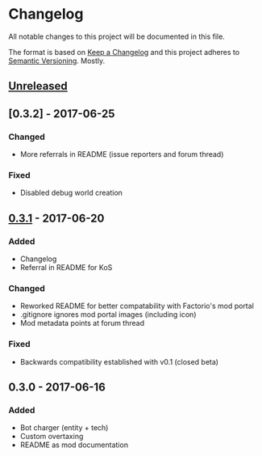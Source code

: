 # Changelog

All notable changes to this project will be documented in this file.

The format is based on [Keep a Changelog](http://keepachangelog.com/)
and this project adheres to [Semantic Versioning](http://semver.org/). Mostly.

## [Unreleased]

## [0.3.2] - 2017-06-25
### Changed
- More referrals in README (issue reporters and forum thread)
### Fixed
- Disabled debug world creation

## [0.3.1] - 2017-06-20
### Added
- Changelog
- Referral in README for KoS
### Changed
- Reworked README for better compatability with Factorio's mod portal
- .gitignore ignores mod portal images (including icon)
- Mod metadata points at forum thread
### Fixed
- Backwards compatibility established with v0.1 (closed beta)

## 0.3.0 - 2017-06-16
### Added
- Bot charger (entity + tech)
- Custom overtaxing
- README as mod documentation

[Unreleased]: https://github.com/dustine/ChargeTransmission/compare/v0.3.1...HEAD
[0.3.1]: https://github.com/dustine/ChargeTransmission/compare/v0.3.0...v0.3.1